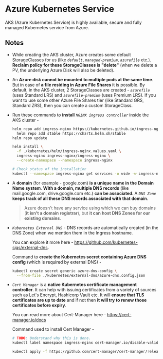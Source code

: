 # Azure Kubernetes Service

AKS (Azure Kubernetes Service) is highly available, secure and fully managed Kubernetes service from Azure.

## Notes

- While creating the AKS cluster, Azure creates some default StorageClasses for us (like *`default`*, *`managed-premium`*, *`azurefile`* etc.). **Reclaim policy for these StorageClasses is "delete"** (when we delete a PV, the underlying Azure Disk will also be deleted).

- An **Azure disk cannot be mounted to multiple pods at the same time**. But in case of **a file residing in Azure File Shares** it is possible. By default, in the AKS cluster, 2 StorageClasses are created - *`azurefile`* (uses Standard LRS) and *`azurefile-premium`* (uses Premium LRS). If you want to use some other Azure File Shares tier (like Standard GRS, Standard ZRS), then you can create a custom StorageClass.

- Run these commands to **install** *`NGINX ingress controller`* inside the AKS cluster -
  ```bash
  helm repo add ingress-nginx https://kubernetes.github.io/ingress-nginx &&
    helm repo add stable https://charts.helm.sh/stable
  helm repo update

  helm install \
    -f ./kubernetes/helm/ingress-nginx.values.yaml \
    ingress-nginx ingress-nginx/ingress-nginx \
    --create-namespace --namespace ingress-nginx

  # Check status of the installation
  kubectl --namespace ingress-nginx get services -o wide -w ingress-nginx-controller
  ```

- A **domain** (for example - google.com) **is a unique name in the Domain Name system**. **With a domain, multiple DNS records** (like mail.google.com, drive.google.com etc.) **can be associated**. A *`DNS Zone`* **keeps track of all these DNS records associated with that domain**.

  > Azure doesn't have any service using which we can buy domains (**it isn't a domain registrar**), but **it can host DNS Zones for our existing domains**.

- *`Kubernetes External DNS`* - DNS records are automatically created (in the DNS Zone) when we mention them in the Ingress hostname.

  You can explore it more here - https://github.com/kubernetes-sigs/external-dns.

  Command to **create the Kubernetes secret containing Azure DNS config** (which is required by external DNS) -
  ```bash
  kubectl create secret generic azure-dns-config \
    --from-file ./kubernetes/external-dns/azure-dns.config.json
  ```

- *`Cert Manager`* is a **native Kubernetes certificate management controller**. It can help with issuing certificates from a variety of sources such as Let's Encrypt, Hashicorp Vault etc. It will **ensure that TLS certificates are up to date** and if not then **it will try to renew those certificates before expiry**.

  You can read more about Cert-Manager here - https://cert-manager.io/docs

  Command used to install Cert Manager -
  ```bash
  # TODO: Understand why this is done.
  kubectl label namespace ingress-nginx cert-manager.io/disable-validation=true

  kubectl apply -f https://github.com/cert-manager/cert-manager/releases/download/v1.12.0/cert-manager.yaml
  ```